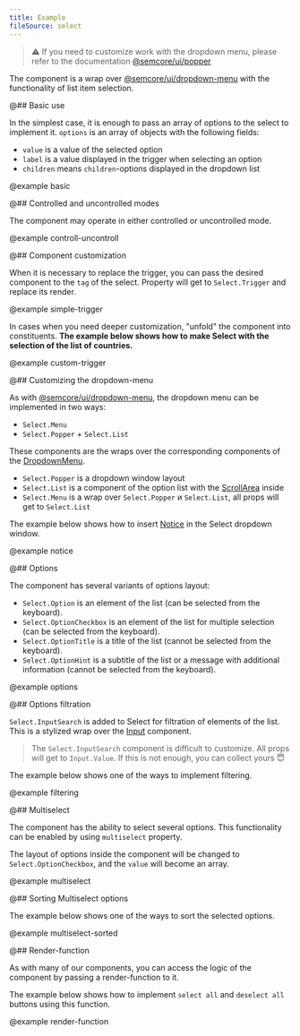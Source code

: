 ```yaml
---
title: Example
fileSource: select
---
```


> ⚠️ If you need to customize work with the dropdown menu, please refer to the documentation [@semcore/ui/popper](/utils/popper/)

The component is a wrap over [@semcore/ui/dropdown-menu](/components/dropdown-menu) with the functionality of list item selection.

@## Basic use

In the simplest case, it is enough to pass an array of options to the select to implement it. `options` is an array of objects with the following fields:

- `value` is a value of the selected option
- `label` is a value displayed in the trigger when selecting an option
- `children` means `children`-options displayed in the dropdown list

@example basic

@## Controlled and uncontrolled modes

The component may operate in either controlled or uncontrolled mode.

@example controll-uncontroll

@## Component customization

When it is necessary to replace the trigger, you can pass the desired component to the `tag` of the select. Property will get to `Select.Trigger` and replace its render.

@example simple-trigger

In cases when you need deeper customization, "unfold" the component into constituents. **The example below shows how to make Select with the selection of the list of countries.**

@example custom-trigger

@## Customizing the dropdown-menu

As with [@semcore/ui/dropdown-menu](/components/dropdown-menu), the dropdown menu can be implemented in two ways:

- `Select.Menu`
- `Select.Popper` + `Select.List`

These components are the wraps over the corresponding components of the [DropdownMenu](/components/dropdown-menu).

- `Select.Popper` is a dropdown window layout
- `Select.List` is a component of the option list with the [ScrollArea](/components/scroll-area/) inside
- `Select.Menu` is a wrap over `Select.Popper` и `Select.List`, all props will get to `Select.List`

The example below shows how to insert [Notice](/components/notice/) in the Select dropdown window.

@example notice

@## Options

The component has several variants of options layout:

- `Select.Option` is an element of the list (can be selected from the keyboard).
- `Select.OptionCheckbox` is an element of the list for multiple selection (can be selected from the keyboard).
- `Select.OptionTitle` is a title of the list (cannot be selected from the keyboard).
- `Select.OptionHint` is a subtitle of the list or a message with additional information (cannot be selected from the keyboard).

@example options

@## Options filtration

`Select.InputSearch` is added to Select for filtration of elements of the list. This is a stylized wrap over the [Input](/components/input/) component.

> The `Select.InputSearch` component is difficult to customize. All props will get to `Input.Value`. If this is not enough, you can collect yours 😇

The example below shows one of the ways to implement filtering.

@example filtering

@## Multiselect

The component has the ability to select several options. This functionality can be enabled by using `multiselect` property.

The layout of options inside the component will be changed to `Select.OptionCheckbox`, and the `value` will become an array.

@example multiselect

@## Sorting Multiselect options

The example below shows one of the ways to sort the selected options.

@example multiselect-sorted

@## Render-function

As with many of our components, you can access the logic of the component by passing a render-function to it.

The example below shows how to implement `select all` and `deselect all` buttons using this function.

@example render-function
